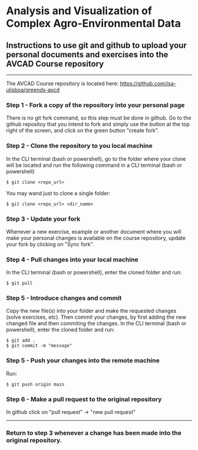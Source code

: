 # Analysis and Visualization of Complex Agro-Environmental Data

## Instructions to use git and github to upload your personal documents and exercises into the AVCAD Course repository

---
The AVCAD Course repository is located here: https://github.com/isa-ulisboa/greends-avcd


### Step 1 - Fork a copy of the repository into your personal page

There is no git fork command, so this step must be done in github. Go to the github repositoy that you intend to fork and simply use the button at the top right of the screen, and click on the green button "create fork".


### Step 2 - Clone the repository to you local machine

In the CLI terminal (bash or powershell), go to the folder where your clone will be located and run the following command in a CLI terminal (bash or powershell)
```
$ git clone <repo_url>
```
You may wand just to clone a single folder:
```
$ git clone <repo_url> <dir_name>
```

### Step 3 - Update your fork

Whenever a new exercise, example or another document where you will make your personal changes is available on the course repository, update your fork by clicking on "Sync fork".

### Step 4 - Pull changes into your local machine

In the CLI terminal (bash or powershell), enter the cloned folder and run:
```
$ git pull
```

### Step 5 - Introduce changes and commit

Copy the new file(s) into your folder and make the requested changes (solve exercises, etc). Then commit your changes, by first adding the new changed file and then commiting the changes. In the CLI terminal (bash or powershell), enter the cloned folder and run:
```
$ git add .
$ git commit -m "message"
```

### Step 5 - Push your changes into the remote machine

Run:
```
$ git push origin main
```

### Step 6 - Make a pull request to the original repository

In github click on "pull request" -> "new pull request"

---
### Return to step 3 whenever a change has been made into the original repository.


